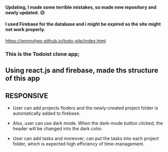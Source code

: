 #### Updating, I made some terrible mistakes, so made new repository and newly updated. 😥
#### I used Firebase for the database and i might be expired so the site might not work properly. 
https://jennnyheo.github.io/todo-site/index.html

### This is the Todoist clone app;


## Using react.js and firebase, made ths structure of this app

## RESPONSIVE 

- User can add projects floders and the newly-created project folder is automatically added to firebase.

- Also, user can use dark mode. When the dark-mode button clicked, the header will be changed into the dark color.

- User can add tasks and moreover, can put the tasks into each project folder, which is expected high efficiency of time-management.

